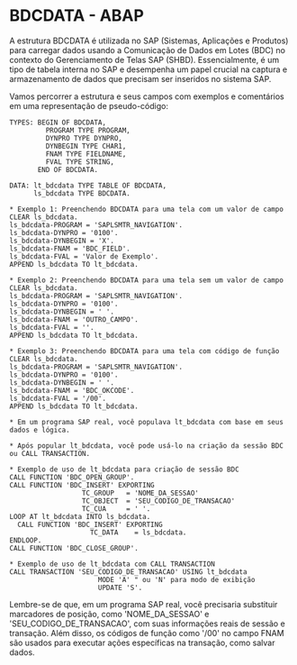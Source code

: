 # BDCDATA - ABAP

A estrutura BDCDATA é utilizada no SAP (Sistemas, Aplicações e Produtos) para carregar dados usando a Comunicação de Dados em Lotes (BDC) no contexto do Gerenciamento de Telas SAP (SHBD). Essencialmente, é um tipo de tabela interna no SAP e desempenha um papel crucial na captura e armazenamento de dados que precisam ser inseridos no sistema SAP.

Vamos percorrer a estrutura e seus campos com exemplos e comentários em uma representação de pseudo-código:

```ABAP
TYPES: BEGIN OF BDCDATA,
         PROGRAM TYPE PROGRAM,
         DYNPRO TYPE DYNPRO,
         DYNBEGIN TYPE CHAR1,
         FNAM TYPE FIELDNAME,
         FVAL TYPE STRING,
       END OF BDCDATA.

DATA: lt_bdcdata TYPE TABLE OF BDCDATA,
      ls_bdcdata TYPE BDCDATA.

* Exemplo 1: Preenchendo BDCDATA para uma tela com um valor de campo
CLEAR ls_bdcdata.
ls_bdcdata-PROGRAM = 'SAPLSMTR_NAVIGATION'.
ls_bdcdata-DYNPRO = '0100'.
ls_bdcdata-DYNBEGIN = 'X'.
ls_bdcdata-FNAM = 'BDC_FIELD'.
ls_bdcdata-FVAL = 'Valor de Exemplo'.
APPEND ls_bdcdata TO lt_bdcdata.

* Exemplo 2: Preenchendo BDCDATA para uma tela sem um valor de campo
CLEAR ls_bdcdata.
ls_bdcdata-PROGRAM = 'SAPLSMTR_NAVIGATION'.
ls_bdcdata-DYNPRO = '0100'.
ls_bdcdata-DYNBEGIN = ' '.
ls_bdcdata-FNAM = 'OUTRO_CAMPO'.
ls_bdcdata-FVAL = ''.
APPEND ls_bdcdata TO lt_bdcdata.

* Exemplo 3: Preenchendo BDCDATA para uma tela com código de função
CLEAR ls_bdcdata.
ls_bdcdata-PROGRAM = 'SAPLSMTR_NAVIGATION'.
ls_bdcdata-DYNPRO = '0100'.
ls_bdcdata-DYNBEGIN = ' '.
ls_bdcdata-FNAM = 'BDC_OKCODE'.
ls_bdcdata-FVAL = '/00'.
APPEND ls_bdcdata TO lt_bdcdata.

* Em um programa SAP real, você populava lt_bdcdata com base em seus dados e lógica.

* Após popular lt_bdcdata, você pode usá-lo na criação da sessão BDC ou CALL TRANSACTION.

* Exemplo de uso de lt_bdcdata para criação de sessão BDC
CALL FUNCTION 'BDC_OPEN_GROUP'.
CALL FUNCTION 'BDC_INSERT' EXPORTING
                  TC_GROUP   = 'NOME_DA_SESSAO'
                  TC_OBJECT  = 'SEU_CODIGO_DE_TRANSACAO'
                  TC_CUA     = ' '.
LOOP AT lt_bdcdata INTO ls_bdcdata.
  CALL FUNCTION 'BDC_INSERT' EXPORTING
                    TC_DATA    = ls_bdcdata.
ENDLOOP.
CALL FUNCTION 'BDC_CLOSE_GROUP'.

* Exemplo de uso de lt_bdcdata com CALL TRANSACTION
CALL TRANSACTION 'SEU_CODIGO_DE_TRANSACAO' USING lt_bdcdata
                      MODE 'A' " ou 'N' para modo de exibição
                      UPDATE 'S'.
```

Lembre-se de que, em um programa SAP real, você precisaria substituir marcadores de posição, como 'NOME_DA_SESSAO' e 'SEU_CODIGO_DE_TRANSACAO', com suas informações reais de sessão e transação. Além disso, os códigos de função como '/00' no campo FNAM são usados para executar ações específicas na transação, como salvar dados.
